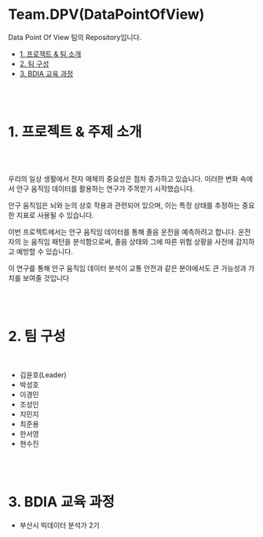 # Team.DPV(DataPointOfView)

Data Point Of View 팀의 Repository입니다.


* [1. 프로젝트 & 팀 소개](#1)
* [2. 팀 구성](#2)
* [3. BDIA 교육 과정](#3)
  
<br><br>

<a id="1"></a>

# 1. 프로젝트 & 주제 소개

<br><br>

우리의 일상 생활에서 전자 매체의 중요성은 점차 증가하고 있습니다. 
이러한 변화 속에서 안구 움직임 데이터를 활용하는 연구가 주목받기 시작했습니다.

안구 움직임은 뇌와 눈의 상호 작용과 관련되어 있으며, 이는 특정 상태를 추정하는 중요한 지표로 사용될 수 있습니다.

이번 프로젝트에서는 안구 움직임 데이터를 통해 졸음 운전을 예측하려고 합니다. 
운전자의 눈 움직임 패턴을 분석함으로써, 졸음 상태와 그에 따른 위험 상황을 사전에 감지하고 예방할 수 있습니다.

이 연구를 통해 안구 움직임 데이터 분석이 교통 안전과 같은 분야에서도 큰 가능성과 가치를 보여줄 것입니다

<br><br>

<a id="2"></a>

# 2. 팀 구성

<br>

* 김윤호(Leader)
* 박성호
* 이경민
* 조성인
* 지민지
* 최준용
* 한서영
* 현수진


<br><br>

<a id="3"></a>
# 3. BDIA 교육 과정

* 부산시 빅데이터 분석가 2기
